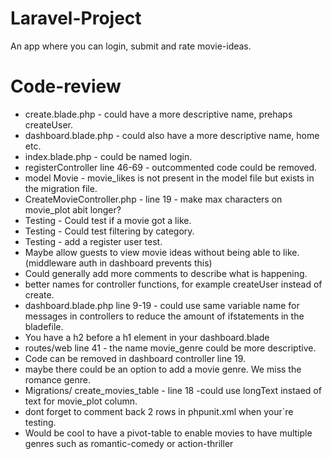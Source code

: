 # Laravel-Project
An app where you can login, submit and rate movie-ideas.

# Code-review
- create.blade.php - could have a more descriptive name, prehaps createUser.
- dashboard.blade.php - could also have a more descriptive name, home etc. 
- index.blade.php - could be named login.
- registerController line 46-69 - outcommented code could be removed. 
- model Movie - movie_likes is not present in the model file but exists in the migration file. 
-  CreateMovieController.php - line 19 - make max characters on movie_plot abit longer?
- Testing - Could test if a movie got a like. 
- Testing - Could test filtering by category. 
- Testing - add a register user test. 
- Maybe allow guests to view movie ideas without being able to like. (middleware auth in dashboard prevents this)
- Could generally add more comments to describe what is happening. 
- better names for controller functions, for example createUser instead of create. 
- dashboard.blade.php line 9-19 - could use same variable name for messages in controllers to reduce the amount of ifstatements in the bladefile. 
- You have a h2 before a h1 element in your dashboard.blade
- routes/web line 41 - the name movie_genre could be more descriptive. 
- Code can be removed in dashboard controller line 19. 
- maybe there could be an option to add a movie genre. We miss the romance genre. 
- Migrations/ create_movies_table - line 18 -could use longText instaed of text for movie_plot column. 
- dont forget to comment back 2 rows in phpunit.xml when your´re testing.
- Would be cool to have a pivot-table to enable movies to have multiple genres such as romantic-comedy or action-thriller
